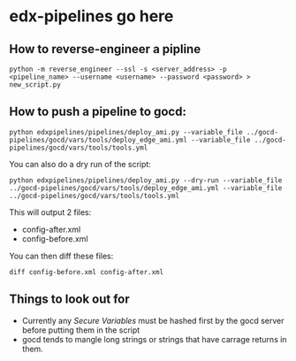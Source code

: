 # edx-pipelines go here

## How to reverse-engineer a pipline
```
python -m reverse_engineer --ssl -s <server_address> -p <pipeline_name> --username <username> --password <password> > new_script.py
```

## How to push a pipeline to gocd:
```
python edxpipelines/pipelines/deploy_ami.py --variable_file ../gocd-pipelines/gocd/vars/tools/deploy_edge_ami.yml --variable_file ../gocd-pipelines/gocd/vars/tools/tools.yml
```

You can also do a dry run of the script:
```
python edxpipelines/pipelines/deploy_ami.py --dry-run --variable_file ../gocd-pipelines/gocd/vars/tools/deploy_edge_ami.yml --variable_file ../gocd-pipelines/gocd/vars/tools/tools.yml
```

This will output 2 files:
- config-after.xml
- config-before.xml

You can then diff these files:
```
diff config-before.xml config-after.xml
```

## Things to look out for
- Currently any *Secure Variables* must be hashed first by the gocd server before putting them in the script
- gocd tends to mangle long strings or strings that have carrage returns in them.
